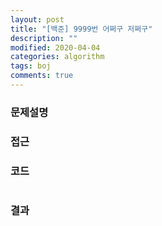 ```yaml
---
layout: post
title: "[백준] 9999번 어쩌구 저쩌구"
description: ""
modified: 2020-04-04
categories: algorithm
tags: boj
comments: true
---
```


>>

### 문제설명

### 접근


### 코드
```cpp

```

### 결과
